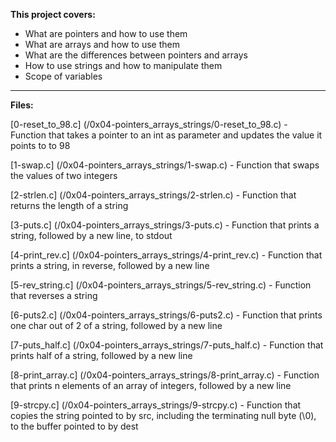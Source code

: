**This project covers:**
* What are pointers and how to use them
* What are arrays and how to use them
* What are the differences between pointers and arrays
* How to use strings and how to manipulate them
* Scope of variables
___
**Files:**

[0-reset_to_98.c] (/0x04-pointers_arrays_strings/0-reset_to_98.c) - Function that takes a pointer to an int as parameter and updates the value it points to to 98

[1-swap.c] (/0x04-pointers_arrays_strings/1-swap.c) - Function that swaps the values of two integers

[2-strlen.c] (/0x04-pointers_arrays_strings/2-strlen.c) - Function that returns the length of a string

[3-puts.c] (/0x04-pointers_arrays_strings/3-puts.c) - Function that prints a string, followed by a new line, to stdout

[4-print_rev.c] (/0x04-pointers_arrays_strings/4-print_rev.c) - Function that prints a string, in reverse, followed by a new line

[5-rev_string.c] (/0x04-pointers_arrays_strings/5-rev_string.c) - Function that reverses a string

[6-puts2.c] (/0x04-pointers_arrays_strings/6-puts2.c) - Function that prints one char out of 2 of a string, followed by a new line

[7-puts_half.c] (/0x04-pointers_arrays_strings/7-puts_half.c) - Function that prints half of a string, followed by a new line

[8-print_array.c] (/0x04-pointers_arrays_strings/8-print_array.c) - Function that prints n elements of an array of integers, followed by a new line

[9-strcpy.c] (/0x04-pointers_arrays_strings/9-strcpy.c) - Function that copies the string pointed to by src, including the terminating null byte (\0), to the buffer pointed to by dest
